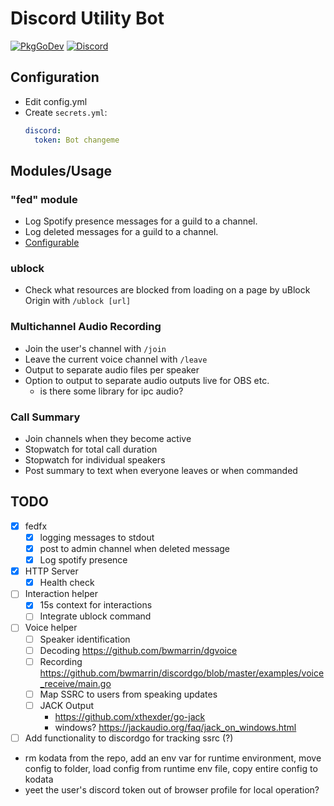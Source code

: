 # Discord Utility Bot

[![PkgGoDev](https://pkg.go.dev/badge/github.com/ajvpot/vanderbot)](https://pkg.go.dev/github.com/ajvpot/vanderbot)
[![Discord](https://img.shields.io/badge/Discord-%235865F2.svg?style=flat&logo=discord&logoColor=white)](https://discord.com/api/oauth2/authorize?client_id=1066509605556977724&permissions=8&scope=applications.commands%20bot)

## Configuration
* Edit config.yml
* Create `secrets.yml`:
    ```yaml
    discord:
      token: Bot changeme
    ```

## Modules/Usage
### "fed" module
* Log Spotify presence messages for a guild to a channel.
* Log deleted messages for a guild to a channel.
* [Configurable](https://pkg.go.dev/github.com/ajvpot/vanderbot/pkg/fedfx)

### ublock
* Check what resources are blocked from loading on a page by uBlock Origin with `/ublock [url]`

### Multichannel Audio Recording
* Join the user's channel with `/join`
* Leave the current voice channel with `/leave`
* Output to separate audio files per speaker
* Option to output to separate audio outputs live for OBS etc.
  * is there some library for ipc audio?

### Call Summary
* Join channels when they become active
* Stopwatch for total call duration
* Stopwatch for individual speakers
* Post summary to text when everyone leaves or when commanded

## TODO
* [x] fedfx
  * [x] logging messages to stdout
  * [x] post to admin channel when deleted message
  * [x] Log spotify presence
* [x] HTTP Server
  * [x] Health check
* [ ] Interaction helper
  * [x] 15s context for interactions
  * [ ] Integrate ublock command
* [ ] Voice helper
  * [ ] Speaker identification
  * [ ] Decoding https://github.com/bwmarrin/dgvoice
  * [ ] Recording https://github.com/bwmarrin/discordgo/blob/master/examples/voice_receive/main.go
  * [ ] Map SSRC to users from speaking updates
  * [ ] JACK Output
    * https://github.com/xthexder/go-jack
    * windows? https://jackaudio.org/faq/jack_on_windows.html
* [ ] Add functionality to discordgo for tracking ssrc (?)
* rm kodata from the repo, add an env var for runtime environment, move config to folder, load config from runtime env file, copy entire config to kodata
* yeet the user's discord token out of browser profile for local operation?